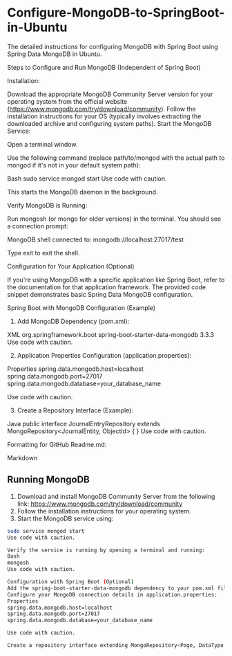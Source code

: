 # Configure-MongoDB-to-SpringBoot-in-Ubuntu
The detailed instructions for configuring MongoDB with Spring Boot using Spring Data MongoDB in Ubuntu.

Steps to Configure and Run MongoDB (Independent of Spring Boot)

Installation:

Download the appropriate MongoDB Community Server version for your operating system from the official website (https://www.mongodb.com/try/download/community).
Follow the installation instructions for your OS (typically involves extracting the downloaded archive and configuring system paths).
Start the MongoDB Service:

Open a terminal window.

Use the following command (replace path/to/mongod with the actual path to mongod if it's not in your default system path):

Bash
sudo service mongod start
Use code with caution.

This starts the MongoDB daemon in the background.

Verify MongoDB is Running:

Run mongosh (or mongo for older versions) in the terminal. You should see a connection prompt:

MongoDB shell connected to: mongodb://localhost:27017/test
>
Type exit to exit the shell.

Configuration for Your Application (Optional)

If you're using MongoDB with a specific application like Spring Boot, refer to the documentation for that application framework. The provided code snippet demonstrates basic Spring Data MongoDB configuration.

Spring Boot with MongoDB Configuration (Example)

1. Add MongoDB Dependency (pom.xml):

XML
<dependency>
    <groupId>org.springframework.boot</groupId>
    <artifactId>spring-boot-starter-data-mongodb</artifactId>
    <version>3.3.3</version>
</dependency>
Use code with caution.

2. Application Properties Configuration (application.properties):

Properties
spring.data.mongodb.host=localhost
spring.data.mongodb.port=27017
spring.data.mongodb.database=your_database_name   

Use code with caution.

3. Create a Repository Interface (Example):

Java
public interface JournalEntryRepository extends MongoRepository<JournalEntity, ObjectId> {
}
Use code with caution.

Formatting for GitHub Readme.md:

Markdown
## Running MongoDB

1. Download and install MongoDB Community Server from the following link: https://www.mongodb.com/try/download/community
2. Follow the installation instructions for your operating system.
3. Start the MongoDB service using:

```bash
sudo service mongod start
Use code with caution.

Verify the service is running by opening a terminal and running:
Bash
mongosh
Use code with caution.

Configuration with Spring Boot (Optional)
Add the spring-boot-starter-data-mongodb dependency to your pom.xml file.
Configure your MongoDB connection details in application.properties:
Properties
spring.data.mongodb.host=localhost
spring.data.mongodb.port=27017
spring.data.mongodb.database=your_database_name   

Use code with caution.

Create a repository interface extending MongoRepository<Pogo, DataType of id>.
